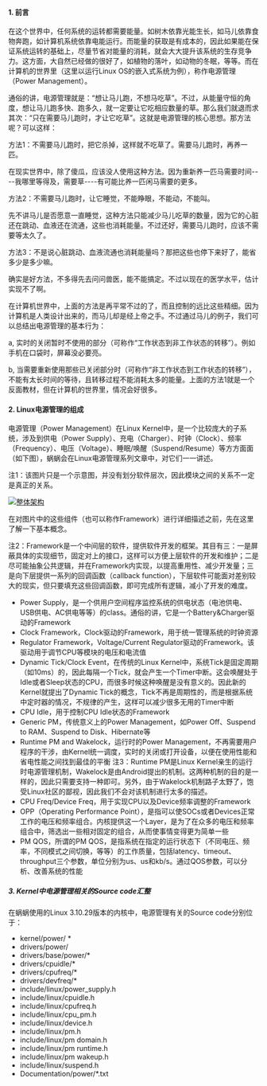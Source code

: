 #### 1. 前言

在这个世界中，任何系统的运转都需要能量。如树木依靠光能生长，如马儿依靠食物奔跑，如计算机系统依靠电能运行。而能量的获取是有成本的，因此如果能在保证系统运转的基础上，尽量节省对能量的消耗，就会大大提升该系统的生存竞争力。这方面，大自然已经做的很好了，如植物的落叶，如动物的冬眠，等等。而在计算机的世界里（这里以运行Linux  OS的嵌入式系统为例），称作电源管理（Power Management）。

通俗的讲，电源管理就是：“想让马儿跑，不想马吃草”。不过，从能量守恒的角度，想让马儿跑多快、跑多久，就一定要让它吃相应数量的草。那么我们就退而求其次：“只在需要马儿跑时，才让它吃草”。这就是电源管理的核心思想。那方法呢？可以这样：

方法1：不需要马儿跑时，把它杀掉，这样就不吃草了。需要马儿跑时，再养一匹。

在现实世界中，除了傻瓜，应该没人使用这种方法。因为重新养一匹马需要时间----我哪里等得及，需要草----有可能比养一匹闲马需要的更多。

方法2：不需要马儿跑时，让它睡觉，不能睁眼，不能动，不能叫。

先不讲马儿是否愿意一直睡觉，这种方法只能减少马儿吃草的数量，因为它的心脏还在跳动、血液还在流通，这些也消耗能量。不过还好，需要马儿跑时，应该不需要等太久了。

方法3：不是说心脏跳动、血液流通也消耗能量吗？那把这些也停下来好了，能省多少是多少嘛。

确实是好方法，不多得先去问问兽医，能不能搞定。不过以现在的医学水平，估计实现不了啊。

 

在计算机世界中，上面的方法是再平常不过的了，而且控制的远比这些精细。因为计算机是人类设计出来的，而马儿却是经上帝之手。不过通过马儿的例子，我们可以总结出电源管理的基本行为：

a, 实时的关闭暂时不使用的部分（可称作“工作状态到非工作状态的转移”）。例如手机在口袋时，屏幕没必要亮。

b, 当需要重新使用那些已关闭部分时（可称作“非工作状态到工作状态的转移”），不能有太长时间的等待，且转移过程不能消耗太多的能量。上面的方法1就是一个反面教材，但在计算机的世界里，情况会好很多。

#### 2. Linux电源管理的组成

电源管理（Power  Management）在Linux Kernel中，是一个比较庞大的子系统，涉及到供电（Power  Supply）、充电（Charger）、时钟（Clock）、频率（Frequency）、电压（Voltage）、睡眠/唤醒（Suspend/Resume）等方方面面（如下图），蜗蜗会在Linux电源管理系列文章中，对它们一一讲述。

注1：该图片只是一个示意图，并没有划分软件层次，因此模块之间的关系不一定是真正的关系。

[![整体架构](http://www.wowotech.net/content/uploadfile/201405/b27925dba594fa41703fe6a17124dc4c20140507085112.gif)](http://www.wowotech.net/content/uploadfile/201405/f9d621af413cd7ebe7928d3dbcd6590120140507085110.gif)

在对图片中的这些组件（也可以称作Framework）进行详细描述之前，先在这里了解一下基本概念。

注2：Framework是一个中间层的软件，提供软件开发的框架。其目有三：一是屏蔽具体的实现细节，固定对上的接口，这样可以方便上层软件的开发和维护；二是尽可能抽象公共逻辑，并在Framework内实现，以提高重用性、减少开发量；三是向下层提供一系列的回调函数（callback  function），下层软件可能面对差别较大的现实，但只要填充这些回调函数，即可完成所有逻辑，减小了开发的难度。

- Power Supply，是一个供用户空间程序监控系统的供电状态（电池供电、USB供电、AC供电等等）的class。通俗的讲，它是一个Battery&Charger驱动的Framework
- Clock Framework，Clock驱动的Framework，用于统一管理系统的时钟资源
- Regulator Framework，Voltage/Current Regulator驱动的Framework。该驱动用于调节CPU等模块的电压和电流值
- Dynamic  Tick/Clock Event，在传统的Linux  Kernel中，系统Tick是固定周期（如10ms）的，因此每隔一个Tick，就会产生一个Timer中断。这会唤醒处于Idle或者Sleep状态的CPU，而很多时候这种唤醒是没有意义的。因此新的Kernel就提出了Dynamic  Tick的概念，Tick不再是周期性的，而是根据系统中定时器的情况，不规律的产生，这样可以减少很多无用的Timer中断
- CPU Idle，用于控制CPU Idle状态的Framework
- Generic PM，传统意义上的Power Management，如Power Off、Suspend to RAM、Suspend to Disk、Hibernate等
- Runtime PM and Wakelock，运行时的Power Management，不再需要用户程序的干涉，由Kernel统一调度，实时的关闭或打开设备，以便在使用性能和省电性能之间找到最佳的平衡 
  注3：Runtime  PM是Linux  Kernel亲生的运行时电源管理机制，Wakelock是由Android提出的机制。这两种机制的目的是一样的，因此只需要支持一种即可。另外，由于Wakelock机制路子太野了，饱受Linux社区的鄙视，因此我们不会对该机制进行太多的描述。
- CPU Freq/Device Freq，用于实现CPU以及Device频率调整的Framework
- OPP（Operating Performance Point），是指可以使SOCs或者Devices正常工作的电压和频率组合。内核提供这一个Layer，是为了在众多的电压和频率组合中，筛选出一些相对固定的组合，从而使事情变得更为简单一些
- PM QOS，所谓的PM QOS，是指系统在指定的运行状态下（不同电压、频率，不同模式之间切换，等等）的工作质量，包括latency、timeout、throughput三个参数，单位分别为us、us和kb/s。通过QOS参数，可以分析、改善系统的性能

##### 3.  Kernel中电源管理相关的Source code汇整

在蜗蜗使用的Linux 3.10.29版本的内核中，电源管理有关的Source code分别位于：

- kernel/power/ *
- drivers/power/
- drivers/base/power/*
- drivers/cpuidle/*
- drivers/cpufreq/*
- drivers/devfreq/*
- include/linux/power_supply.h
- include/linux/cpuidle.h
- include/linux/cpufreq.h
- include/linux/cpu_pm.h
- include/linux/device.h
- include/linux/pm.h
- include/linux/pm domain.h
- include/linux/pm runtime.h
- include/linux/pm wakeup.h
- include/linux/suspend.h
- Documentation/power/*.txt